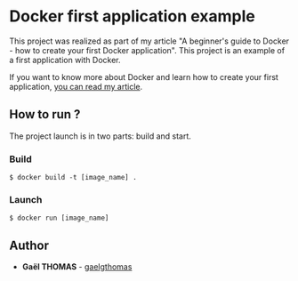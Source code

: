 # Docker first application example

This project was realized as part of my article "A beginner's guide to Docker - how to create your first Docker application".
This project is an example of a first application with Docker.

If you want to know more about Docker and learn how to create your first application, [you can read my article](https://medium.freecodecamp.org/a-beginners-guide-to-docker-how-to-create-your-first-docker-application-cc03de9b639f).

## How to run ?

The project launch is in two parts: build and start.

### Build

```
$ docker build -t [image_name] . 
```

### Launch

```
$ docker run [image_name]
```

## Author

- **Gaël THOMAS** - [gaelgthomas](https://github.com/gaelgthomas)
